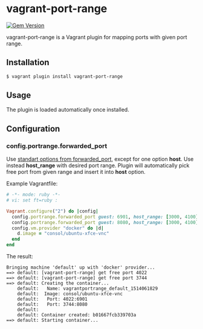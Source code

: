 # vagrant-port-range

[![Gem Version](https://badge.fury.io/rb/vagrant-port-range.svg)](https://badge.fury.io/rb/vagrant-port-range)

vagrant-port-range is a Vagrant plugin for mapping ports with given port range.

## Installation

```bash
$ vagrant plugin install vagrant-port-range
```

## Usage

The plugin is loaded automatically once installed.

## Configuration

### config.portrange.forwarded_port

Use [standart options from forwarded_port](https://www.vagrantup.com/docs/networking/forwarded_ports.html), except for one option **host**. Use instead **host_range** with desired port range. Plugin will automatically pick free port from given range and insert it into **host** option.

Example Vagrantfile:

```ruby
# -*- mode: ruby -*-
# vi: set ft=ruby :

Vagrant.configure("2") do |config|
  config.portrange.forwarded_port guest: 6901, host_range: [3000, 4100]
  config.portrange.forwarded_port guest: 8080, host_range: [3000, 4100]
  config.vm.provider "docker" do |d|
    d.image = "consol/ubuntu-xfce-vnc"
  end
end

```

The result:

```text
Bringing machine 'default' up with 'docker' provider...
==> default: [vagrant-port-range] get free port 4022
==> default: [vagrant-port-range] get free port 3744
==> default: Creating the container...
    default:   Name: vagrantportrange_default_1514061829
    default:  Image: consol/ubuntu-xfce-vnc
    default:   Port: 4022:6901
    default:   Port: 3744:8080
    default:  
    default: Container created: b01667fcb339703a
==> default: Starting container...

```
